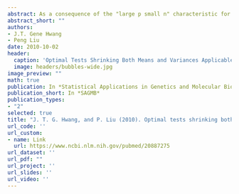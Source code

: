 ```yaml
---
abstract: As a consequence of the "large p small n" characteristic for microarray data, hypothesis tests based on individual genes often result in low average power. There are several proposed tests that attempt to improve power. Among these, the FS test that was developed using the concept of James-Stein shrinkage to estimate the variances showed a striking average power improvement. In this paper, we establish a framework in which we model the key parameters with a distribution to find an optimal Bayes test which we call the MAP test (where MAP stands for Maximum Average Power). Under this framework, the FS test can be derived as an empirical Bayes test approximating the MAP test corresponding to modeling the variances. By modeling both the means and the variances with a distribution, a MAP statistic is derived which is optimal in terms of average power but is computationally intensive. An empirical Bayes test called the FSS test is derived as an approximation to the MAP tests and can be computed instantaneously. The FSS statistic shrinks both the means and the variances and has numerically identical average power to the MAP tests. Much numerical evidence is presented in this paper that shows that the proposed test performs uniformly better in average power than the other tests in the literature, including the classical F test, the FS test, the test of Wright and Simon, the moderated t-test, SAM, Efron's t test, the B-statistic and Storey's optimal discovery procedure. A theory is established which indicates that the proposed test is optimal in power when controlling the false discovery rate (FDR).
abstract_short: ""
authors:
- J.T. Gene Hwang
- Peng Liu
date: 2010-10-02
header:
  caption: 'Optimal Tests Shrinking Both Means and Variances Applicable to Microarray Data Analysis'
  image: headers/bubbles-wide.jpg
image_preview: ""
math: true
publication: In *Statistical Applications in Genetics and Molecular Biology*.
publication_short: In *SAGMB*
publication_types:
- "2"
selected: true
title: "J. T. G. Hwang, and P. Liu (2010). Optimal tests shrinking both means and variances applicable to microarray data analysis. Statistical Applications in Genetics and Molecular Biology, 9(1): Article 36."
url_code: ''
url_custom:
- name: Link
  url: https://www.ncbi.nlm.nih.gov/pubmed/20887275
url_dataset: ''
url_pdf: ""
url_project: ''
url_slides: ''
url_video: ''
---
```


